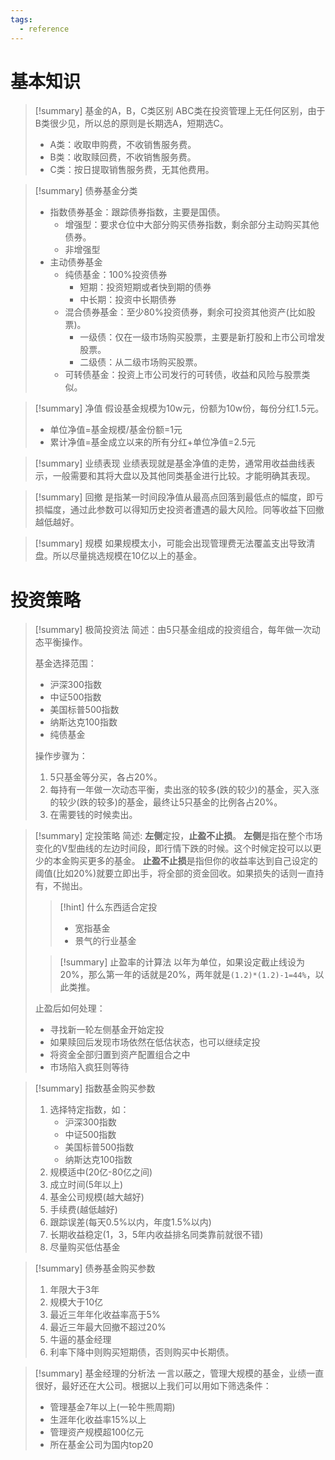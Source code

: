 ```yaml
---
tags:
  - reference
---
```

# 基本知识

> [!summary] 基金的A，B，C类区别
> ABC类在投资管理上无任何区别，由于B类很少见，所以总的原则是长期选A，短期选C。
> - A类：收取申购费，不收销售服务费。
> - B类：收取赎回费，不收销售服务费。
> - C类：按日提取销售服务费，无其他费用。

> [!summary] 债券基金分类
> - 指数债券基金：跟踪债券指数，主要是国债。
>   - 增强型：要求仓位中大部分购买债券指数，剩余部分主动购买其他债券。
>   - 非增强型
> - 主动债券基金
>   - 纯债基金：100%投资债券
>     - 短期：投资短期或者快到期的债券
>     - 中长期：投资中长期债券
>   - 混合债券基金：至少80%投资债券，剩余可投资其他资产(比如股票)。
>     - 一级债：仅在一级市场购买股票，主要是新打股和上市公司增发股票。
>     - 二级债：从二级市场购买股票。
>   - 可转债基金：投资上市公司发行的可转债，收益和风险与股票类似。

> [!summary] 净值
> 假设基金规模为10w元，份额为10w份，每份分红1.5元。
> - 单位净值=基金规模/基金份额=1元
> - 累计净值=基金成立以来的所有分红+单位净值=2.5元

> [!summary] 业绩表现
> 业绩表现就是基金净值的走势，通常用收益曲线表示，一般需要和其将大盘以及其他同类基金进行比较。才能明确其表现。

> [!summary] 回撤
> 是指某一时间段净值从最高点回落到最低点的幅度，即亏损幅度，通过此参数可以得知历史投资者遭遇的最大风险。同等收益下回撤越低越好。

> [!summary] 规模
> 如果规模太小，可能会出现管理费无法覆盖支出导致清盘。所以尽量挑选规模在10亿以上的基金。
# 投资策略

> [!summary] 极简投资法
> 简述：由5只基金组成的投资组合，每年做一次动态平衡操作。
>
> 基金选择范围：
> - 沪深300指数
> - 中证500指数
> - 美国标普500指数
> - 纳斯达克100指数
> - 纯债基金
> 
> 操作步骤为：
> 1. 5只基金等分买，各占20%。
> 2. 每持有一年做一次动态平衡，卖出涨的较多(跌的较少)的基金，买入涨的较少(跌的较多)的基金，最终让5只基金的比例各占20%。
> 3. 在需要钱的时候卖出。

> [!summary] 定投策略
> 简述: **左侧**定投，**止盈不止损**。
> **左侧**是指在整个市场变化的V型曲线的左边时间段，即行情下跌的时候。这个时候定投可以以更少的本金购买更多的基金。
> **止盈不止损**是指但你的收益率达到自己设定的阈值(比如20%)就要立即出手，将全部的资金回收。如果损失的话则一直持有，不抛出。
>
> > [!hint] 什么东西适合定投
> > - 宽指基金
> > - 景气的行业基金
>
> > [!summary] 止盈率的计算法
> > 以年为单位，如果设定截止线设为20%，那么第一年的话就是20%，两年就是`(1.2)*(1.2)-1=44%`，以此类推。
>
>  止盈后如何处理：
>  - 寻找新一轮左侧基金开始定投
>  - 如果赎回后发现市场依然在低估状态，也可以继续定投
>  - 将资金全部归置到资产配置组合之中
>  - 市场陷入疯狂则等待

> [!summary] 指数基金购买参数
> 1. 选择特定指数，如：
>    - 沪深300指数
>    - 中证500指数
>    - 美国标普500指数
>    - 纳斯达克100指数
> 2. 规模适中(20亿-80亿之间)
> 3. 成立时间(5年以上)
> 4. 基金公司规模(越大越好)
> 5. 手续费(越低越好)
> 6. 跟踪误差(每天0.5%以内，年度1.5%以内)
> 7. 长期收益稳定(1，3，5年内收益排名同类靠前就很不错)
> 8. 尽量购买低估基金
 
> [!summary] 债券基金购买参数
> 1. 年限大于3年
> 2. 规模大于10亿
> 3. 最近三年年化收益率高于5%
> 4. 最近三年最大回撤不超过20%
> 5. 牛逼的基金经理
> 6. 利率下降中则购买短期债，否则购买中长期债。

> [!summary] 基金经理的分析法
> 一言以蔽之，管理大规模的基金，业绩一直很好，最好还在大公司。根据以上我们可以用如下筛选条件：
> - 管理基金7年以上(一轮牛熊周期)
> - 生涯年化收益率15%以上
> - 管理资产规模超100亿元
> - 所在基金公司为国内top20
